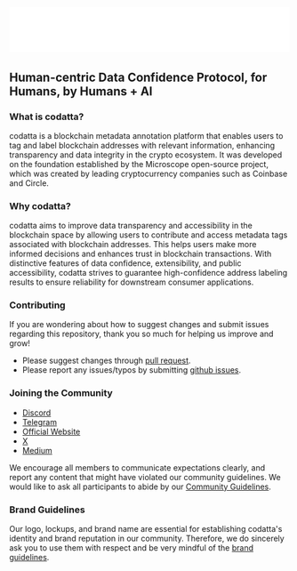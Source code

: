 ![codatta logo](https://github.com/codatta/brand-kit/blob/main/logo/logotype/Codatta_Logotype_White.png)

## Human-centric Data Confidence Protocol, for Humans, by Humans + AI

### What is codatta?

codatta is a blockchain metadata annotation platform that enables users to tag and label blockchain addresses with relevant information, enhancing transparency and data integrity in the crypto ecosystem. It was developed on the foundation established by the Microscope open-source project, which was created by leading cryptocurrency companies such as Coinbase and Circle.

### Why codatta?

codatta aims to improve data transparency and accessibility in the blockchain space by allowing users to contribute and access metadata tags associated with blockchain addresses. This helps users make more informed decisions and enhances trust in blockchain transactions. With distinctive features of data confidence, extensibility, and public accessibility, codatta strives to guarantee high-confidence address labeling results to ensure reliability for downstream consumer applications.

### Contributing

If you are wondering about how to suggest changes and submit issues regarding this repository, thank you so much for helping us improve and grow!
- Please suggest changes through [pull request](https://docs.github.com/en/pull-requests/collaborating-with-pull-requests/proposing-changes-to-your-work-with-pull-requests/creating-a-pull-request).
- Please report any issues/typos by submitting [github issues](https://github.com/codatta/docs/issues).

### Joining the Community

- [Discord](https://discord.gg/YCESVmHEYv)
- [Telegram](https://t.me/codatta_io)
- [Official Website](https://codatta.io/)
- [X](https://x.com/codatta_io)
- [Medium](https://codatta.medium.com/)

We encourage all members to communicate expectations clearly, and report any content that might have violated our community guidelines. We would like to ask all participants to abide by our [Community Guidelines](https://docs.codatta.io/codatta/community-guidelines).

### Brand Guidelines

Our logo, lockups, and brand name are essential for establishing codatta's identity and brand reputation in our community. Therefore, we do sincerely ask you to use them with respect and be very mindful of the [brand guidelines](https://github.com/codatta/brand-kit).
